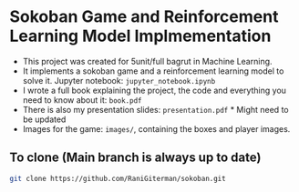 # Sokoban Game and Reinforcement Learning Model Implmementation

- This project was created for 5unit/full bagrut in Machine Learning.
- It implements a sokoban game and a reinforcement learning model to solve it. Jupyter notebook: `jupyter_notebook.ipynb`
- I wrote a full book explaining the project, the code and everything you need to know about it: `book.pdf`
- There is also my presentation slides: `presentation.pdf` \* Might need to be updated
- Images for the game: `images/`, containing the boxes and player images.

## To clone (Main branch is always up to date)

```sh
git clone https://github.com/RaniGiterman/sokoban.git
```
